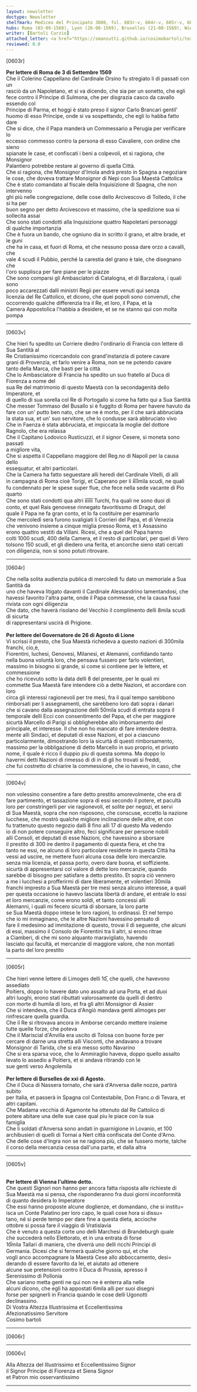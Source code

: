 ```yaml
---
layout: newsletter
doctype: Newsletter
shelfmark: Mediceo del Principato 3080, fol. 603r-v, 604r-v, 605r-v, 606r-v
hubs: Roma (03-09-1569), Lyon (26-08-1569), Bruxelles (21-08-1569), Wien (31-08-1569)
writer: [Bartoli Curzio]
attached_letter: <a href="https://smansutti.github.io/cosimobartoli/texts/TBD/">TBD</a>
reviewed: 0.0
---
```


[0603r]  
  
  
<strong>Per lettere di Roma de 3 di Settembre 1569</strong>  
Che il Colerino Cappellano del Cardinale Orsino fu stregiato li di passati con un  
rasciò da un Napoletano, et si va dicendo, che sia per un sonetto, che egli  
fece contro il Principe di Sulmona, che per disgrazia casco da cavallo essendo col  
Principe di Parma, et hoggi è stato preso il signor Carlo Brancari gentil'  
huomo di esso Principe, onde si va sospettando, che egli lo habba fatto dare  
Che si dice, che il Papa manderà un Commessario a Perugia per verificare lo  
eccesso commesso contro la persona di esso Cavaliere, con ordine che sieno  
spianate le case, et confiscati i beni a colpevoli, et si ragiona, che Monsignor  
Palantiero potrebbe restare al governo di quella Città.  
Che si ragiona, che Monsignor d'Imola andrà presto in Spagna a negoziare  
le cose, che doveva trattare Monsignor di Nepi con Sua Maestà Cattolica  
Che è stato comandato al fiscale della Inquisizione di Spagna, che non intervenno  
ghi più nelle congregazione, delle cose dello Arcivescovo di Tolledo, il che si ha per  
buon segno per detto Arcivescovo et massimo, che la spedizione sua si sollecita assai  
Che sono stati condotti alla Inquisizione quattro Napoletani personaggi  
di qualche importanzia  
Che è fuora un bando, che ogniuno dia in scritto il grano, et altre brade, et le guni  
che ha in casa, et fuori di Roma, et che nessuno possa dare orzo a cavalli, che  
vale 4 scudi il Pubbio, perché la carestia del grano è tale, che disegnano che  
l'oro supplisca per fare piane per le piazze  
Che sono comparsi gli Ambasciatori di Catalogna, et di Barzalona, i quali sono  
poco accarezzati dalli ministri Regii per essere venuti qui senza  
licenzia del Re Cattolico, et dicono, che quei popoli sono convenuti, che  
occorrendo qualche differenzia tra il Re, et loro, il Papa, et la  
Camera Appostolica l'habbia a desidere, et se ne stanno qui con molta pompa  
  
---  

[0603v]  
  
  
Che hieri fu spedito un Corriere diedro l'ordinario di Francia con lettere di Sua Santità al  
Re Cristianissimo ricercandolo con grand'instanzia di potere cavare  
grani di Provenzia, et farlo venire a Roma, non se ne potendo cavare  
tanto della Marca, che basti per la città  
Che lo Ambasciatore di Francia ha spedito un suo fratello al Duca di Fiorenza a nome del  
sua Re del matrimonio di questo Maestà con la secondagenità dello Imperatore, et  
di quello di sua sorella col Re di Portogallo si come ha fatto qui a Sua Santità  
Che messer Tommaso del Busallo si è fuggito di Roma per havere havuto da  
fare con un' putto ben nato, che se ne è morto, per il che sarà abbruciata  
la stata sua, et un' suo servitore, che lo condusse sarà abbruciato vivo  
Che in Faenza è stata abbruciata, et impiccata la moglie del dottore  
Ragnolo, che era relassa  
Che il Capitano Lodovico Rusticuzzi, et il signor Cesere, si moneta sono passati  
a migliore vita,  
Che si aspetta il Cappellano maggiore del Reg.no di Napoli per la causa dello  
essequatur, et altri particolari.  
Che la Camera ha fatto seguestare alli heredi del Cardinale Vitelli, di alli  
in campagna di Roma cioè Torigi, et Caperano per li x̅i̅i̅mila scudi, ne quali  
fu condennato per le spese super flue, che fece nella sede vacante di Pio quarto  
Che sono stati condotti qua altri x̅i̅i̅i̅i̅ Turchi, fra quali ne sono duoi di  
conto, et quel Rais genovese rinnegato favoritissmo di Dragut, del  
quale il Papa ne fa gran conto, et lo fa costituire per esaminarlo  
Che mercoledì sera furono svaligiati li Corrieri del Papa, et di Venezia  
che venivono insieme a cinque miglia presso Roma, et li Assassino  
erono quattro vestiti da Villani. Ricesi, che a quel del Papa hanno  
colti 1000 scudi, 400 della Camera, et il resto di particolari, per quel di Vero  
tolsono 150 scudi, et gli diedero una ferita, et ancorche sieno stati cercati  
con diligenzia, non si sono potuti ritrovare.  
  
---  

[0604r]  
  
  
Che nella solita audienzia publica di mercoledì fu dato un memoriale a Sua Santità da  
uno che haveva litigato davanti il Cardinale Alessandrino lamentandosi, che  
havessi favorito l'altra parte, onde il Papa commesse, che la causa fussi  
rivista con ogni diligenzia  
Che dato, che haverà risolano del Vecchio il complimento delli 8mila scudi di sicurta  
di rappresentarsi uscirà di Prigione.  
<br/><strong>Per lettere del Governatore de 26 di Agosto di Lione</strong>  
Vi scrissi il presto, che Sua Maestà richedeva a questo nazioni di 300mila franchi, cio,è,  
Fiorentini, luchesi, Genovesi, Milanesi, et Alemanni, confidando tanto  
nella buona voluntà loro, che pensava fussero per farlo volentieri,  
massimo in bisogno si grande, sì come si contiene per le lettere, et commessione  
che ho ricevuto sotto la data delli 8 del presente, per le quali mi  
commette Sua Maestà fare intendere ciò a dette Nazioni, et accordare con loro  
circa gli interessi ragionevoli per tre mesi, fra il qual tempo sarebbono  
rimborsati per li assegnamenti, che sarebbeno loro dati sopra i danari  
che si cavano dalla assegnazione delli 50mila scudi di entrata sopra il  
temporale delli Ecci con consentimento del Papa, et che per maggiore  
sicurtà Marcello di Parigi si obbligherebbe allo imborsamento del  
principale, et interesse. Il che non ho mancato di fare intendere destra.  
mente alli Sindaci, et deputati di esse Nazioni, et poi a ciascuno  
particolarmente, dimostrando loro la sicurtà di questi rimborsamento,  
massimo per la obbligazione di detto Marcello in suo proprio, et privato  
nome, il quale è ricco il duppio piu di questa somma. Ma doppo lo  
havermi detti Nazioni di rimesso di di in dì gli ho trovati si freddi,  
che fui costretto di chiarire la commessione, che io havevo, in caso, che  
  
---  

[0604v]  
  
  
non volessino consentire a fare detto prestito amorevolmente, che era di  
fare partimento, et tassazione sopra di essi secondo il potere, et pacultà  
loro per constringerli per vie ragionevoli, et solite per negozi, et servi  
di Sua Maestà, sopra che non risposono, che conscuse, eccetto la nazione  
lucchese, che mostrò qualche migliore inclinazione delle altre, et con  
fu trattenuto questo negozio dalli 8 fino alli 17 di questo Ma vedendo  
io di non potere conseguire altro, feci significare per persone nobili  
alli Consoli, et deputati di esse Nazioni, che havessino a sborsare  
il prestito di 300 ire dentro il pagamento di questa fiera, et che tra  
tanto ne essi, ne alcuno di loro particolare residente in questa Città ha  
vessi ad uscire, ne mettere fuori alcuna cosa delle loro mercanzie.  
senza mia licenzia, et passa porto, overo dare buona, et soffiziente.  
sicurtà di appresentarsi col valore di dette loro mercanzie, quando  
sarebbe di bisogno per satisfare a detto prestito. Et sopra ciò vennero  
a me i lucchesi a profferirmi di dare liberamente, et volentieri 30mila  
franchi impresto a Sua Maestà per tre mesi senza alcuno interesse, a quali  
per questa occasione io havevo lasciata libertà di andare, et entrale lo essi  
et loro mercanzie, come erono soldi, et tanto concessi alli  
Alemanni, i quali mi fecero sicurtà di sborsare, la loro parte  
se Sua Maestà doppo intese le loro ragioni, lo ordinassi. Et nel tempo  
che io mi inmaginano, che le altre Nazioni havessino pensato di  
fare il medesimo ad immitazione di questo, trovai il dì seguente, che alcuni  
di essi, massimo il Consolo de Fiorentini tra li altri, si erono ritrae  
a Ciamberi, di che mi sono alquanto maravigliato, havendo  
lasciato qui facultà, et mercanzie di maggiore valore, che non montati  
la parto del loro prestito  
  
---  

[0605r]  
  
  
Che hieri venne lettere di Limoges delli 10̅, che quelli, che havevono assediato  
Poitiers, doppo lo havere dato uno assalto ad una Porta, et ad duoi  
altri luoghi, erono stati ributtati valorosamente da quelli di dentro  
con morte di humila di loro, et fra gli altri Monsignor di Assier  
Che si intendeva, che il Duca d'Angiò mandava genti alimoges per  
rinfrescare quella guardia.  
Che il Re si ritrovava ancora in Amborse cercando mettere insieme  
tutte quelle forze, che poteva  
Che il Mariscial d'Anvilla era uscito di Tolosa con buone forze per  
cercare di darne una stretta alli Visconti, che andavano a trovare  
Monsignor di Tarida, che si era messo sotto Navarino  
Che si era sparsa voce, che lo Ammiraglio haveva, doppo quello assalto  
levato lo assedio a Poitiers, et si andava ritirando con le  
sue genti verso Angolemila  
<br/><strong>Per lettere di Burselles de xxi di Agosto.</strong>  
Che il Duca di Nassera tornato, che sarà d'Anversa dalle nozze, partirà subito  
per Italia, et passerà in Spagna col Contestabile, Don Franc.o di Tevara, et  
altri capitani.  
Che Madama vecchia di Agamonte ha ottenuto dal Re Cattolico di  
potere abitare una delle sue case qual piu le piace con la sua  
famiglia  
Che li soldati d'Anversa sono andati in guarnigione in Lovanio, et 100  
archibusieri di quelli di Tornai a Nert città confiscata del Conte d'Arno.  
Che delle cose d'Ingra non se ne ragiona più, che se fussero morte, talche  
il corso della mercanzia cessa dall'una parte, et dalla altra  
  
---  

[0605v]  
  
  
<br/><strong>Per lettere di Vienna l'ultimo detto.</strong>  
Che questi Signori non hanno per ancora fatta risposta alle richieste di  
Sua Maestà ma si pensa, che risponderanno fra duoi giorni inconformità  
di quanto desidera lo Imperatore  
Che essi hanno proposte alcune doglienze, et domandano, che si institu=  
isca un Conte Palatino per loro capo, le quali cose hora si dissu=  
tano, né si perde tempo per dare fine a questa dieta, accioche  
ottobre si possa fare il viaggio di Vratislavia  
Che è venuto a questa corte uno delli Marchesi di Brandeburgh quale  
che succederà nello Elettorato, et in una entrata di forse  
10̅mila Tallari di maniera, che diverrà uno delli ricchi Principi di  
Germania. Dicesi che si fermerà qualche giorno qui, et che  
vogli anco accompagnare la Maestà Cese allo abboccamento, desi=  
derando di essere favorito da lei, et aiutato ad ottenere  
alcune sue pretensioni contro il Duca di Prussia, apresso il  
Serenissimo di Pollonia  
Che sariano metta genti ne qui non ne è enterra alla nelle  
alcuni dicono, che egli hà appostati 6mila alli per suoi disegni  
forse per spignerli in Francia quando le cose delli Ugonotti  
declinassino.  
Di Vostra Altezza Illustrissima et Eccellentissima  
Afezionatissimo Servitore  
Cosimo bartoli  
  
---  

[0606r]  
  
  
  
---  

[0606v]  
  
  
Alla Altezza del Illustrissimo et Eccellentissimo Signor  
il Signor Principe di Fiorenza et Siena Signor  
et Patron mio osservantissimo  
  
---  

